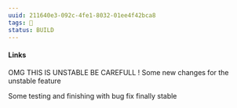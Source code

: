 ```yaml
---
uuid: 211640e3-092c-4fe1-8032-01ee4f42bca8
tags: 🧠
status: BUILD
---
```

#### Links

OMG THIS IS UNSTABLE BE CAREFULL !
Some new changes for the unstable feature

Some testing and finishing with bug fix
finally stable